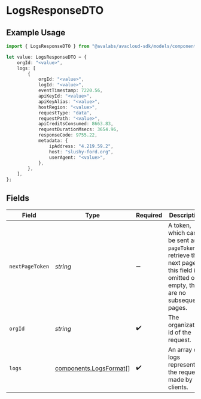 # LogsResponseDTO

## Example Usage

```typescript
import { LogsResponseDTO } from "@avalabs/avacloud-sdk/models/components";

let value: LogsResponseDTO = {
    orgId: "<value>",
    logs: [
        {
            orgId: "<value>",
            logId: "<value>",
            eventTimestamp: 7220.56,
            apiKeyId: "<value>",
            apiKeyAlias: "<value>",
            hostRegion: "<value>",
            requestType: "data",
            requestPath: "<value>",
            apiCreditsConsumed: 8663.83,
            requestDurationMsecs: 3654.96,
            responseCode: 9755.22,
            metadata: {
                ipAddress: "4.219.59.2",
                host: "slushy-ford.org",
                userAgent: "<value>",
            },
        },
    ],
};
```

## Fields

| Field                                                                                                                                  | Type                                                                                                                                   | Required                                                                                                                               | Description                                                                                                                            |
| -------------------------------------------------------------------------------------------------------------------------------------- | -------------------------------------------------------------------------------------------------------------------------------------- | -------------------------------------------------------------------------------------------------------------------------------------- | -------------------------------------------------------------------------------------------------------------------------------------- |
| `nextPageToken`                                                                                                                        | *string*                                                                                                                               | :heavy_minus_sign:                                                                                                                     | A token, which can be sent as `pageToken` to retrieve the next page. If this field is omitted or empty, there are no subsequent pages. |
| `orgId`                                                                                                                                | *string*                                                                                                                               | :heavy_check_mark:                                                                                                                     | The organization id of the request.                                                                                                    |
| `logs`                                                                                                                                 | [components.LogsFormat](../../models/components/logsformat.md)[]                                                                       | :heavy_check_mark:                                                                                                                     | An array of logs representing the requests made by clients.                                                                            |
